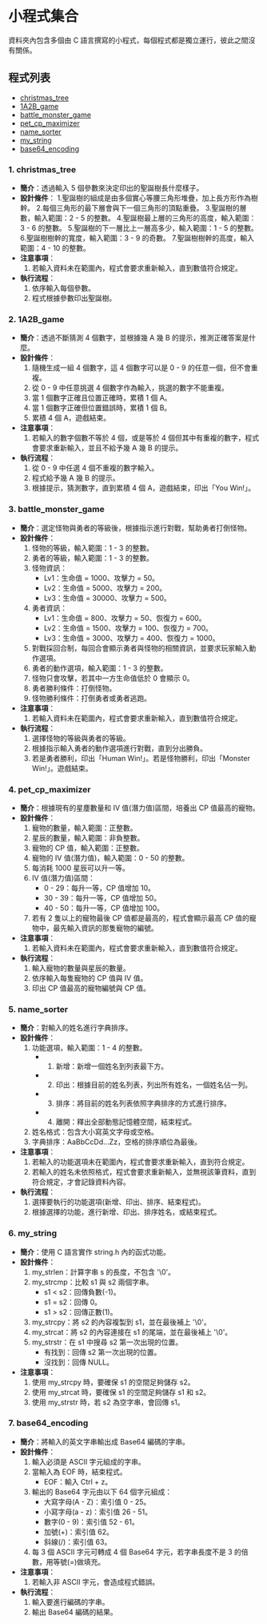 # **小程式集合**
資料夾內包含多個由 C 語言撰寫的小程式，每個程式都是獨立運行，彼此之間沒有關係。

## **程式列表**
- [christmas_tree](#1-christmas_tree)
- [1A2B_game](#2-1A2B_game)
- [battle_monster_game](#3-battle_monster_game)
- [pet_cp_maximizer](#4-pet_cp_maximizer)
- [name_sorter](#5-name_sorter)
- [my_string](#6-my_string)
- [base64_encoding](#7-base64_encoding)

### **1. christmas_tree**
- **簡介**：透過輸入 5 個參數來決定印出的聖誕樹長什麼樣子。
- **設計條件**：
	1.聖誕樹的組成是由多個實心等腰三角形堆疊，加上長方形作為樹幹。
	2.每個三角形的最下層會與下一個三角形的頂點重疊。
	3.聖誕樹的層數，輸入範圍：2 - 5 的整數。
	4.聖誕樹最上層的三角形的高度，輸入範圍：3 - 6 的整數。
	5.聖誕樹的下一層比上一層高多少，輸入範圍：1 - 5 的整數。
	6.聖誕樹樹幹的寬度，輸入範圍：3 - 9 的奇數。
	7.聖誕樹樹幹的高度，輸入範圍：4 - 10 的整數。
- **注意事項**：
	1. 若輸入資料未在範圍內，程式會要求重新輸入，直到數值符合規定。
- **執行流程**：
	1. 依序輸入每個參數。
	2. 程式根據參數印出聖誕樹。
### **2. 1A2B_game**
- **簡介**：透過不斷猜測 4 個數字，並根據幾 A 幾 B 的提示，推測正確答案是什麼。
- **設計條件**：
	1. 隨機生成一組 4 個數字，這 4 個數字可以是 0 - 9 的任意一個，但不會重複。
	2. 從 0 - 9 中任意挑選 4 個數字作為輸入，挑選的數字不能重複。
	3. 當 1 個數字正確且位置正確時，累積 1 個 A。
	4. 當 1 個數字正確但位置錯誤時，累積 1 個 B。
	5. 累積 4 個 A，遊戲結束。
- **注意事項**：
	1. 若輸入的數字個數不等於 4 個，或是等於 4 個但其中有重複的數字，程式會要求重新輸入，並且不給予幾 A 幾 B 的提示。
- **執行流程**：
	1. 從 0 - 9 中任選 4 個不重複的數字輸入。
	2. 程式給予幾 A 幾 B 的提示。
	3. 根據提示，猜測數字，直到累積 4 個 A，遊戲結束，印出「You Win!」。
### **3. battle_monster_game**
- **簡介**：選定怪物與勇者的等級後，根據指示進行對戰，幫助勇者打倒怪物。
- **設計條件**：
	1. 怪物的等級，輸入範圍：1 - 3 的整數。
	2. 勇者的等級，輸入範圍：1 - 3 的整數。
	3. 怪物資訊：
		- Lv1：生命值 = 1000、攻擊力 = 50。
		- Lv2：生命值 = 5000、攻擊力 = 200。
		- Lv3：生命值 = 30000、攻擊力 = 500。
	4. 勇者資訊：
		- Lv1：生命值 = 800、攻擊力 = 50、恢復力 = 600。
		- Lv2：生命值 = 1500、攻擊力 = 100、恢復力 = 700。
		- Lv3：生命值 = 3000、攻擊力 = 400、恢復力 = 1000。
	5. 對戰採回合制，每回合會顯示勇者與怪物的相關資訊，並要求玩家輸入動作選項。
	6. 勇者的動作選項，輸入範圍：1 - 3 的整數。
	7. 怪物只會攻擊，若其中一方生命值低於 0 會顯示 0。
	8. 勇者勝利條件：打倒怪物。
	9. 怪物勝利條件：打倒勇者或勇者逃跑。
- **注意事項**：
	1. 若輸入資料未在範圍內，程式會要求重新輸入，直到數值符合規定。
- **執行流程**：
	1. 選擇怪物的等級與勇者的等級。
	2. 根據指示輸入勇者的動作選項進行對戰，直到分出勝負。
	3. 若是勇者勝利，印出「Human Win!」。若是怪物勝利，印出「Monster Win!」。遊戲結束。
### **4. pet_cp_maximizer**
- **簡介**：根據現有的星塵數量和 IV 值(潛力值)區間，培養出 CP 值最高的寵物。
- **設計條件**：
	1. 寵物的數量，輸入範圍：正整數。
	2. 星辰的數量，輸入範圍：非負整數。
	3. 寵物的 CP 值，輸入範圍：正整數。
	4. 寵物的 IV 值(潛力值)，輸入範圍：0 - 50 的整數。
	5. 每消耗 1000 星辰可以升一等。
	6. IV 值(潛力值)區間：
		- 0 - 29：每升一等，CP 值增加 10。
		- 30 - 39：每升一等，CP 值增加 50。
		- 40 - 50：每升一等，CP 值增加 100。
	7. 若有 2 隻以上的寵物最後 CP 值都是最高的，程式會顯示最高 CP 值的寵物中，最先輸入資訊的那隻寵物的編號。
- **注意事項**：
	1. 若輸入資料未在範圍內，程式會要求重新輸入，直到數值符合規定。
- **執行流程**：
	1. 輸入寵物的數量與星辰的數量。
	2. 依序輸入每隻寵物的 CP 值與 IV 值。
	3. 印出 CP 值最高的寵物編號與 CP 值。
### **5. name_sorter**
- **簡介**：對輸入的姓名進行字典排序。
- **設計條件**：
	1. 功能選項，輸入範圍：1 - 4 的整數。
		- 1. 新增：新增一個姓名到列表最下方。
		- 2. 印出：根據目前的姓名列表，列出所有姓名，一個姓名佔一列。
		- 3. 排序：將目前的姓名列表依照字典排序的方式進行排序。
		- 4. 離開：釋出全部動態記憶體空間，結束程式。
	2. 姓名格式：包含大小寫英文字母或空格。
	3. 字典排序：AaBbCcDd…Zz，空格的排序順位為最後。
- **注意事項**：
	1. 若輸入的功能選項未在範圍內，程式會要求重新輸入，直到符合規定。
	2. 若輸入的姓名未依照格式，程式會要求重新輸入，並無視該筆資料，直到符合規定，才會記錄資料內容。
- **執行流程**：
	1. 選擇要執行的功能選項(新增、印出、排序、結束程式)。
	2. 根據選擇的功能，進行新增、印出、排序姓名，或結束程式。
### **6. my_string**
- **簡介**：使用 C 語言實作 string.h 內的函式功能。
- **設計條件**：
	1. my_strlen：計算字串 s 的長度，不包含 '\0'。
	2. my_strcmp：比較 s1 與 s2 兩個字串。
		- s1 < s2：回傳負數(-1)。
		- s1 = s2：回傳 0。
		- s1 > s2：回傳正數(1)。
	3. my_strcpy：將 s2 的內容複製到 s1，並在最後補上 '\0'。
	4. my_strcat：將 s2 的內容連接在 s1 的尾端，並在最後補上 '\0'。
	5. my_strstr：在 s1 中搜尋 s2 第一次出現的位置。
		- 有找到：回傳 s2 第一次出現的位置。
		- 沒找到：回傳 NULL。
- **注意事項**：
	1. 使用 my_strcpy 時，要確保 s1 的空間足夠儲存 s2。
	2. 使用 my_strcat 時，要確保 s1 的空間足夠儲存 s1 和 s2。
	3. 使用 my_strstr 時，若 s2 為空字串，會回傳 s1。
### **7. base64_encoding**
- **簡介**：將輸入的英文字串輸出成 Base64 編碼的字串。
- **設計條件**：
	1. 輸入必須是 ASCII 字元組成的字串。
	2. 當輸入為 EOF 時，結束程式。
		- EOF：輸入 Ctrl + z。
	3. 輸出的 Base64 字元由以下 64 個字元組成：
		- 大寫字母(A - Z)：索引值 0 - 25。
		- 小寫字母(a - z)：索引值 26 - 51。
		- 數字(0 - 9)：索引值 52 - 61。
		- 加號(+)：索引值 62。
		- 斜線(/)：索引值 63。
	4. 每 3 個 ASCII 字元可轉成 4 個 Base64 字元，若字串長度不是 3 的倍數，用等號(=)做填充。
- **注意事項**：
	1. 若輸入非 ASCII 字元，會造成程式錯誤。
- **執行流程**：
	1. 輸入要進行編碼的字串。
	2. 輸出 Base64 編碼的結果。